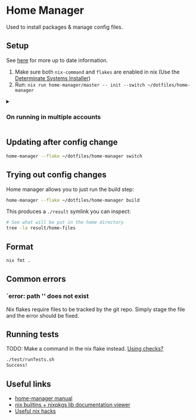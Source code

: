 # Home Manager

Used to install packages & manage config files.



## Setup

See [here](https://nix-community.github.io/home-manager/index.xhtml#sec-flakes-standalone) for more up to date information.

1. Make sure both `nix-command` and `flakes` are enabled in nix (Use the [Determinate Systems Installer](https://determinate.systems/nix-installer/))
2. Run: `nix run home-manager/master -- init --switch ~/dotfiles/home-manager`

<details><summary><h3>On running in multiple accounts</h3></summary>

At time of writing I've just using the Determinate Systems installer and now have two MacOS accounts each with access to nix.

My steps for this were:
1. Setup both accounts
  - I'm not sure if it's necessary to do this first
  - Remember to sign into iCloud on both accounts
2. Run the Determinate Systems command line installer
  - Do this on **one** account
  - Select "no" when prompted whether to install the "determinate" distribution
    - This is to enable using nix-darwin in the future
3. That's it! Once I logged into the second account nix just worked! I may have rebooted once

Before I tried that, I used the official installer and ran into some issues.
Below are some things I tried for debugging, I've left them here just in case:

<details><summary><h4>If the `nix` command doesn't work</h4></summary>

> If the `nix` command doesn't work on your second account you can add the following snippet to `/etc/zshrc`:
> ```zsh
> # Nix
> if [ -e '/nix/var/nix/profiles/default/etc/profile.d/nix-daemon.sh' ]; then
>   . '/nix/var/nix/profiles/default/etc/profile.d/nix-daemon.sh'
> fi
> # End Nix
> ```

</details>

<details><summary><h4>`nixbld` group</h4></summary>

> You may also need to add your new user to the `nixbld` group:
> ```sh
> sudo dseditgroup -o edit -a <username> -t user nixbld
> ```

</details>

<details><summary><h4>Profile folder doesn't exist</h4></summary>

> You may also need to create the following folder:
> ```sh
> sudo mkdir -p /nix/var/nix/profiles/per-user/<username>
> sudo chown <username>:staff /nix/var/nix/profiles/per-user/<username>
> ```

</details>

<details><summary><h4>Copy Nix Store encryption key between accounts</h4></summary>

> Nix stores the `Nix Store` encryption key in the [MacOS keychain](https://github.com/DeterminateSystems/nix-installer/blob/ff27099895e9a3ca55e440eb1599c754fa999655/src/action/macos/encrypt_apfs_volume.rs#L205).
>
> To use the same store with multiple users you'll need to export this key to your other users.
>
> Here's a quick script to export the existing key:
> ```sh
> service="$(security find-generic-password -a "Nix Store" | awk -F'"' '/"svce"/ {print $4}')"
> password="$(security find-generic-password -a "Nix Store" -w)"
>
> echo "To import the Nix Store encryption password into the keychain, run the following command in your terminal:"
>
> echo "security add-generic-password \
> -a 'Nix Store' \
> -s '$service' \
> -l 'Nix Store encryption password' \
> -D 'Encrypted volume password' \
> -j 'Added automatically by the Nix installer for use by /Library/LaunchDaemons/org.nixos.darwin-store.plist' \
> -w '$password' \
> -T '/System/Library/CoreServices/APFSUserAgent' \
> -T '/System/Library/CoreServices/CSUserAgent' \
> -T '/usr/bin/security'"
> ```

</details>


</details>


## Updating after config change

```sh
home-manager --flake ~/dotfiles/home-manager switch
```


## Trying out config changes

Home manager allows you to just run the build step:

```sh
home-manager --flake ~/dotfiles/home-manager build
```

This produces a `./result` symlink you can inspect:

```sh
# See what will be put in the home directory
tree -la result/home-files
```

## Format

```sh
nix fmt .
```


## Common errors


### `error: path '<nix store path to file you imported>' does not exist

Nix flakes require files to be tracked by the git repo.
Simply stage the file and the error should be fixed.


## Running tests

TODO: Make a command in the nix flake instead. [Using checks?](https://nix.dev/manual/nix/2.24/command-ref/new-cli/nix3-flake-check.html)

```sh
./test/runTests.sh
Success!
```

## Useful links

- [home-manager manual](https://nix-community.github.io/home-manager/index.xhtml#ch-writing-modules)
- [nix builtins + nixpkgs lib documentation viewer](https://teu5us.github.io/nix-lib.html)
- [Useful nix hacks](http://www.chriswarbo.net/projects/nixos/useful_hacks.html)
